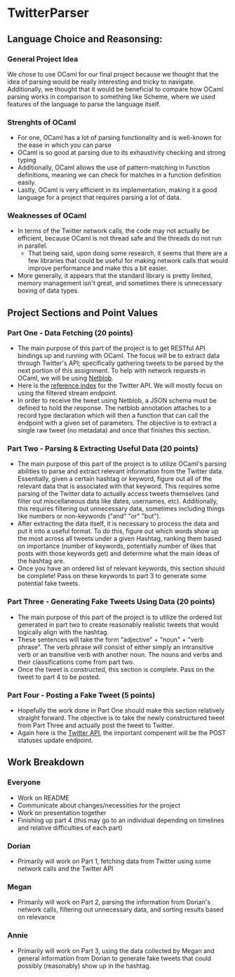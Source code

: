 # TwitterParser

## Language Choice and Reasonsing:
### General Project Idea
We chose to use OCaml for our final project because we thought that the idea of parsing would be really interesting and tricky to navigate. Additionally, we thought that it would be beneficial to compare how OCaml parsing works in comparison to something like Scheme, where we used features of the language to parse the language itself. 

### Strenghts of OCaml
- For one, OCaml has a lot of parsing functionality and is well-known for the ease in which you can parse
- OCaml is so good at parsing due to its exhaustivity checking and strong typing
- Additionally, OCaml allows the use of pattern-matching in function definitions, meaning we can check for matches in a function definition easily. 
- Lastly, OCaml is very efficient in its implementation, making it a good language for a project that requires parsing a lot of data. 

### Weaknesses of OCaml
- In terms of the Twitter network calls, the code may not actually be efficient, because OCaml is not thread safe and the threads do not run in parallel.  
    - That being said, upon doing some research, it seems that there are a few libraries that could be useful for making network calls that would improve performance and make this a bit easier. 
- More generally, it appears that the standard library is pretty limited, memory management isn't great, and sometimes there is unnecessary boxing of data types. 

## Project Sections and Point Values
### Part One - Data Fetching (20 points)
- The main purpose of this part of the project is to get RESTful API bindings up and running with OCaml. The focus will be to extract data through Twitter's API; specifically gathering tweets to be parsed by the next portion of this assignment. To help with network requests in OCaml, we will be using [Netblob](https://github.com/chrismamo1/ppx_netblob). 
- Here is the [reference index](https://developer.twitter.com/en/docs/twitter-api/api-reference-index) for the Twitter API. We will mostly focus on using the filtered stream endpoint. 
- In order to receive the tweet using Netblob, a JSON schema must be defined to hold the response. The netblob annotation attaches to a record type declaration which will then a function that can call the endpoint with a given set of parameters. The objective is to extract a single raw tweet (no metadata) and once that finishes this section. 
### Part Two - Parsing & Extracting Useful Data (20 points)
- The main purpose of this part of the project is to utilize OCaml's parsing abilities to parse and extract relevant information from the Twitter data. Essentially, given a certain hashtag or keyword, figure out all of the relevant data that is associated with that keyword. This requires some parsing of the Twitter data to actually access tweets themselves (and filter out miscellaneous data like dates, usernames, etc). Additionally, this requires filtering out unnecessary data, sometimes including things like numbers or non-keywords ("and" "or" "but").   
- After extracting the data itself, it is necessary to process the data and put it into a useful format. To do this, figure out which words show up the most across all tweets under a given Hashtag, ranking them based on importance (number of keywords, potentially number of likes that posts with those keywords get) and determine what the main ideas of the hashtag are. 
- Once you have an ordered list of relevant keywords, this section should be complete! Pass on these keywords to part 3 to generate some potential fake tweets. 
### Part Three - Generating Fake Tweets Using Data (20 points)
- The main purpose of this part of the project is to utilize the ordered list generated in part two to create reasonably realistic tweets that would logically align with the hashtag.  
- These sentences will take the form "adjective" + "noun" +  "verb phrase". The verb phrase will consist of either simply an intransitive verb or an transitive verb with another noun. The nouns and verbs and their classifications come from part two. 
- Once the tweet is constructed, this section is complete. Pass on the tweet to part 4 to be posted. 
### Part Four - Posting a Fake Tweet (5 points)
- Hopefully the work done in Part One should make this section relatively straight forward. The objective is to take the newly constructured tweet from Part Three and actually post the tweet to Twitter. 
- Again here is the [Twitter API](https://developer.twitter.com/en/docs/twitter-api/api-reference-index), the important compenent will be the POST statuses update endpoint. 

## Work Breakdown
### Everyone
- Work on README
- Communicate about changes/necessities for the project 
- Work on presentation together
- Finishing up part 4 (this may go to an individual depending on timelines and relative difficulties of each part)

### Dorian
- Primarily will work on Part 1, fetching data from Twitter using some network calls and the Twitter API

### Megan
- Primarily will work on Part 2, parsing the information from Dorian's network calls, filtering out unnecessary data, and sorting results based on relevance

### Annie
- Primarily will work on Part 3, using the data collected by Megan and general information from Dorian to generate fake tweets that could possibly (reasonably) show up in the hashtag. 